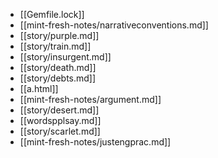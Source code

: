 - [[Gemfile.lock]]
- [[mint-fresh-notes/narrativeconventions.md]]
- [[story/purple.md]]
- [[story/train.md]]
- [[story/insurgent.md]]
- [[story/death.md]]
- [[story/debts.md]]
- [[a.html]]
- [[mint-fresh-notes/argument.md]]
- [[story/desert.md]]
- [[wordspplsay.md]]
- [[story/scarlet.md]]
- [[mint-fresh-notes/justengprac.md]]
